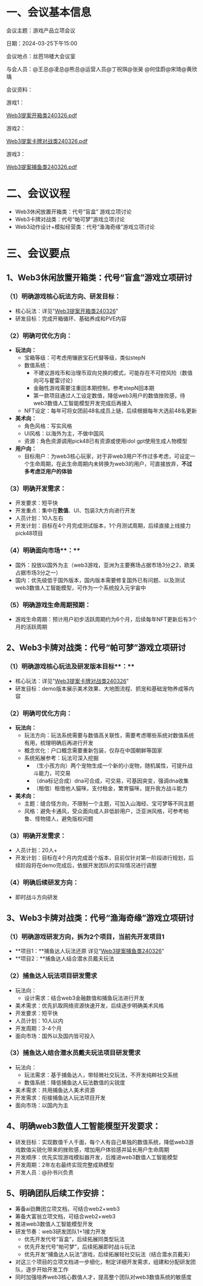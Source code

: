 # 一、会议基本信息
会议主题：游戏产品立项会议

日期：2024-03-25下午15:00

会议地点：丝芭18楼大会议室

与会人员：@王总@凌总@熊总@运营人员@丁祝琪@张昊 @何佳蔚@宋琦@黄欣瑀

会议资料：

游戏1：

[Web3提案开箱类240326.pdf](https://tcs.teambition.net/storage/3034eb672459afcc0d701530c9b3d4dbc843?Signature=eyJhbGciOiJIUzI1NiIsInR5cCI6IkpXVCJ9.eyJBcHBJRCI6IjU5Mzc3MGZmODM5NjMyMDAyZTAzNThmMSIsIl9hcHBJZCI6IjU5Mzc3MGZmODM5NjMyMDAyZTAzNThmMSIsIl9vcmdhbml6YXRpb25JZCI6IiIsImV4cCI6MTcxMzI1NDgwMCwiaWF0IjoxNzEyNjUwMDAwLCJyZXNvdXJjZSI6Ii9zdG9yYWdlLzMwMzRlYjY3MjQ1OWFmY2MwZDcwMTUzMGM5YjNkNGRiYzg0MyJ9.70P8qoNymY8ueHGVV4gx5VN5-cBuGYJlkjhkIwcl_Y8&download=Web3%E6%8F%90%E6%A1%88%E5%BC%80%E7%AE%B1%E7%B1%BB240326.pdf)

游戏2：

[Web3提案卡牌对战类240326.pdf](https://tcs.teambition.net/storage/3034ffa5798483a82d014a7874b36a2d6421?Signature=eyJhbGciOiJIUzI1NiIsInR5cCI6IkpXVCJ9.eyJBcHBJRCI6IjU5Mzc3MGZmODM5NjMyMDAyZTAzNThmMSIsIl9hcHBJZCI6IjU5Mzc3MGZmODM5NjMyMDAyZTAzNThmMSIsIl9vcmdhbml6YXRpb25JZCI6IiIsImV4cCI6MTcxMzI1NDgwMCwiaWF0IjoxNzEyNjUwMDAwLCJyZXNvdXJjZSI6Ii9zdG9yYWdlLzMwMzRmZmE1Nzk4NDgzYTgyZDAxNGE3ODc0YjM2YTJkNjQyMSJ9.tquZaSLYP8s78-9dfGk0YAdQT5F95JuHgqEhm8DFRGo&download=Web3%E6%8F%90%E6%A1%88%E5%8D%A1%E7%89%8C%E5%AF%B9%E6%88%98%E7%B1%BB240326.pdf)

游戏3：

[Web3提案捕鱼类240326.pdf](https://tcs.teambition.net/storage/3034aafa1f22d9f802324fd636ef4f6f54d4?Signature=eyJhbGciOiJIUzI1NiIsInR5cCI6IkpXVCJ9.eyJBcHBJRCI6IjU5Mzc3MGZmODM5NjMyMDAyZTAzNThmMSIsIl9hcHBJZCI6IjU5Mzc3MGZmODM5NjMyMDAyZTAzNThmMSIsIl9vcmdhbml6YXRpb25JZCI6IiIsImV4cCI6MTcxMzI1NDgwMCwiaWF0IjoxNzEyNjUwMDAwLCJyZXNvdXJjZSI6Ii9zdG9yYWdlLzMwMzRhYWZhMWYyMmQ5ZjgwMjMyNGZkNjM2ZWY0ZjZmNTRkNCJ9.JtBrnJX3JLZfhb7RzTNYUPEcv2DlZ47SNjOvKiyY-T8&download=Web3%E6%8F%90%E6%A1%88%E6%8D%95%E9%B1%BC%E7%B1%BB240326.pdf)

# 二、会议议程
+ Web3休闲放置开箱类：代号“盲盒” 游戏立项讨论
+ Web3卡牌对战类：代号“帕可梦”游戏立项讨论
+ Web3动作设计+模拟经营类：代号“渔海奇缘”游戏立项讨论

# 三、会议要点
## 1、Web3休闲放置开箱类：代号“盲盒”游戏立项研讨
### （1）明确游戏核心**玩法方向、研发目标：**
+ 核心玩法：详见"[<u>Web3提案开箱类240326</u>](https://thoughts.teambition.com/workspaces/65f8216970de660018758381/docs/6600dc3762ca1000012e5513?scroll-to-block=66023a48841297003e61a6ba)"
+ 研发目标：完成开箱循环、基础养成和PVE内容

### （2）明确**可优化方向：**
+ **玩法向：**
    - 宝箱等级：可考虑用镶嵌宝石代替等级，类似stepN
    - 数值系统：
        * 不建议游戏币和治理币双向兑换的模式，可能存在不可控风险（数值向可与瞿雷讨论）
        * 金融性游戏需要注重回本期控制，参考stepN回本期
        * 第一款项目通过人工设定数值，降低web3用户的数值挫败感，待web3数值人工智能模型开发完成后再接入
    - NFT设定：每年可将女团前48名成员上链，后续根据每年大选前48名更新
+ **美术向：**
    - 角色风格：写实风格
    - UI风格：以海外为主，不做中国风
    - 资源：角色资源调用pick48已有资源或使用idol gpt使用生成人物模型
+ **用户向：**
    - 目标用户：为web3核心玩家，对于非web3用户不作过多考虑，可设定一个生命周期，在此生命周期内未转换为web3的用户，可直接放弃，**不过多考虑泛用户的体验**

### （3）明确**开发需求：**
+ 开发要求：短平快
+ 开发重点：集中在**数值**、UI、包装3大方向进行开发
+ 人员计划：10人左右
+ 开发计划：目标在4个月完成测试版本，1个月测试周期，后续直接上线接力pick48项目

### （4）明确面向市场**：**
+ 国外：投放以国外为主（web3游戏，亚洲为主要赛场占据市场3分之2，欧美占据市场3分之一）
+ 国内：优先级低于国外版本，国内版本需要修复国外已有问题、以及测试web3数值人工智能模型，可作为一个系统投入元宇宙中

### （5）明确游戏生命周期预期：
+ 游戏生命周期：预计用户初步活跃周期约为6个月，后续每年NFT更新后有3个月的活跃周期

## 2、Web3卡牌对战类：代号“帕可梦”游戏立项研讨
### （1）明确游戏核心玩法及研发版本目标**：**
+ 核心玩法：详见"[<u>Web3提案卡牌对战类240326</u>](https://thoughts.teambition.com/workspaces/65f8216970de660018758381/docs/6600dc3762ca1000012e5513?scroll-to-block=66023a48841297003e61a6bb)"
+ 研发目标：demo版本展示美术效果、大地图流程、抓宠和基础宠物养成等内容

### （2）明确可优化方向：
+ **玩法向：**
    - 玩法方向：玩法系统需要与数值高关联性，需要考虑哪些系统对数值系统有用，梳理明确后再进行开发
    - 概念优化：户口概念需要重新包装，仅存在中国朝鲜等国家
    - 系统拓展参考：玩法可深入挖掘
        * （生小孩方向）两个宠物生成一个新的小宠物，随机属性，可提升战斗能力，可交易
        * （dna标记合成）dna可合成，可交易，可基因突变，强调dna收集
        * （租借）租借他人猫咪，支付租金，繁育猫咪，提升我方战斗能力
+ **美术向：**
    - 主题：缝合怪方向，不限制一个主题，可加入山海经、宝可梦等不同主题
    - 风格：避免卡通风，受众面向成人非低龄用户，泛亚洲风格，可参考帕鲁、怪物猎人，避免版权问题

### （3）明确**开发需求：**
+ 人员计划：20人+
+ 开发计划：目标在4个月内完成首个版本，目前仅针对第一阶段进行规划，后续阶段将在demo完成后，依据开发团队的实际情况进行调整

### （4）明确后续研发方向：
+ 即时战斗方向研发

## 3、Web3卡牌对战类：代号“渔海奇缘”游戏立项研讨
### （1）明确游戏研发方向，拆为2个项目，当前先开发项目1
+ **项目1：**捕鱼达人玩法还原 详见“[<u>Web3提案捕鱼类240326</u>](https://thoughts.teambition.com/workspaces/65f8216970de660018758381/docs/6600dc3762ca1000012e5513?scroll-to-block=66023a57841297003e61a6c2)”
+ **项目2：**捕鱼达人结合潜水员戴夫玩法

### （2）捕鱼达人玩法项目研发需求
+ 玩法向：
    - 设计需求：结合web3金融数值和捕鱼玩法进行开发
+ 美术需求：优先扒取网络资源快速开发，后续逐步明确美术风格
+ 开发要求：短平快
+ 人员计划：10人以内
+ 开发周期：3-4个月
+ 面向市场：国外以及国内皆可投入

### （3）捕鱼达人结合潜水员戴夫玩法项目研发需求
+ 玩法向：
    - 玩法需求：基于捕鱼达人，带轻微社交玩法，不开发纯粹社交系统
    - 数值系统：降低捕鱼达人玩法数值的尖锐度
+ 美术需求：共用捕鱼达人美术资源
+ 开发需求：衔接捕鱼达人玩法项目开发
+ 面向市场：以国内为主

## 4、明确web3数值人工智能模型开发要求：
+ 研发目标：实现数值千人千面，每个人有自己单独的数值系统，降低web3游戏数值尖锐化带来的挫败感，增加用户体验感并延长用户生命周期
+ 开发顺序：优先实现游戏模拟器开发，后推进web3数值人工智能模型
+ 开发周期：2年左右最终实现完整成熟模型
+ 开发人员：@孙书兴负责

## 5、明确团队后续工作安排：
+ 筹备ai劲舞团立项文档，可结合web2+web3
+ 筹备大富翁立项文档，可结合web2+web3
+ 推进web3数值人工智能模型开发
+ 研发节奏：web3研发团队1+1接力开发
    - 优先开发代号“盲盒”，后续拓展同类型玩法
    - 优先开发代号“帕可梦”，后续拓展即时战斗玩法
    - 优先开发“捕鱼达人玩法”游戏，后续拓展轻社交玩法（结合潜水员戴夫）
+ 对这三个项目的立项文档进一步细化，制定详细开发需求，组建和分配研发团队，逐步开始开发工作
+ 同时加强培养web3核心数值人才，提高整个团队对web3数值系统的敏感度

